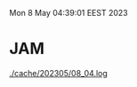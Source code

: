Mon  8 May 04:39:01 EEST 2023
# JAM
<a href='./cache/202305/08_04.log'>./cache/202305/08_04.log</a>
